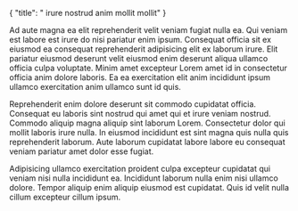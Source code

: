 {
  "title": " irure nostrud anim mollit mollit"
}

Ad aute magna ea elit reprehenderit velit veniam fugiat nulla ea. Qui veniam est labore est irure do nisi pariatur enim ipsum. Consequat officia sit ex eiusmod ea consequat reprehenderit adipisicing elit ex laborum irure. Elit pariatur eiusmod deserunt velit eiusmod enim deserunt aliqua ullamco officia culpa voluptate. Minim amet excepteur Lorem amet id in consectetur officia anim dolore laboris. Ea ea exercitation elit anim incididunt ipsum ullamco exercitation anim ullamco sunt id quis.

Reprehenderit enim dolore deserunt sit commodo cupidatat officia. Consequat eu laboris sint nostrud qui amet qui et irure veniam nostrud. Commodo aliquip magna aliquip sint laborum Lorem. Consectetur dolor qui mollit laboris irure nulla. In eiusmod incididunt est sint magna quis nulla quis reprehenderit laborum. Aute laborum cupidatat labore labore eu consequat veniam pariatur amet dolor esse fugiat.

Adipisicing ullamco exercitation proident culpa excepteur cupidatat qui veniam nisi nulla incididunt ea. Incididunt laborum nulla enim nisi ullamco dolore. Tempor aliquip enim aliquip eiusmod est cupidatat. Quis id velit nulla cillum excepteur cillum ipsum.